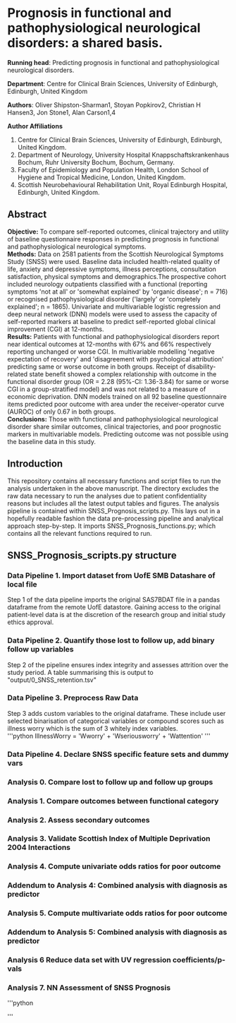 # Prognosis in functional and pathophysiological neurological disorders: a shared basis.

**Running head**: Predicting prognosis in functional and pathophysiological neurological disorders.

**Department**: Centre for Clinical Brain Sciences, University of Edinburgh, Edinburgh, United Kingdom

**Authors**: Oliver Shipston-Sharman1, Stoyan Popkirov2, Christian H Hansen3, Jon Stone1, Alan Carson1,4

**Author Affiliations**
1. Centre for Clinical Brain Sciences, University of Edinburgh, Edinburgh, United Kingdom.
2. Department of Neurology, University Hospital Knappschaftskrankenhaus Bochum, Ruhr University Bochum, Bochum, Germany.
3. Faculty of Epidemiology and Population Health, London School of Hygiene and Tropical Medicine, London, United Kingdom.
4. Scottish Neurobehavioural Rehabilitation Unit, Royal Edinburgh Hospital, Edinburgh, United Kingdom.

## Abstract
**Objective:** To compare self-reported outcomes, clinical trajectory and utility of baseline questionnaire responses in predicting prognosis in functional and pathophysiological neurological symptoms.  
**Methods:** Data on 2581 patients from the Scottish Neurological Symptoms Study (SNSS) were used. Baseline data included health-related quality of life, anxiety and depressive symptoms, illness perceptions, consultation satisfaction, physical symptoms and demographics.The prospective cohort included neurology outpatients classified with a functional (reporting symptoms &#39;not at all&#39; or &#39;somewhat explained&#39; by &#39;organic disease&#39;; n = 716) or recognised pathophysiological disorder (&#39;largely&#39; or &#39;completely explained&#39;; n = 1865). Univariate and multivariable logistic regression and deep neural network (DNN) models were used to assess the capacity of self-reported markers at baseline to predict self-reported global clinical improvement (CGI) at 12-months.  
**Results:** Patients with functional and pathophysiological disorders report near identical outcomes at 12-months with 67% and 66% respectively reporting unchanged or worse CGI. In multivariable modelling &#39;negative expectation of recovery&#39; and &#39;disagreement with psychological attribution&#39; predicting same or worse outcome in both groups. Receipt of disability-related state benefit showed a complex relationship with outcome in the functional disorder group (OR = 2.28 (95%-CI: 1.36-3.84) for same or worse CGI in a group-stratified model) and was not related to a measure of economic deprivation. DNN models trained on all 92 baseline questionnaire items predicted poor outcome with area under the receiver-operator curve (AUROC) of only 0.67 in both groups.  
**Conclusions:** Those with functional and pathophysiological neurological disorder share similar outcomes, clinical trajectories, and poor prognostic markers in multivariable models. Predicting outcome was not possible using the baseline data in this study.

## Introduction
This repository contains all necessary functions and script files to run the analysis undertaken in the above manuscript. The directory excludes the raw data necessary to run the analyses due to patient confidentiality reasons but includes all the latest output tables and figures. The analysis pipeline is contained within SNSS\_Prognosis\_scripts.py. This lays out in a hopefully readable fashion the data pre-processing pipeline and analytical approach step-by-step. It imports SNSS\_Prognosis\_functions.py; which contains all the relevant functions required to run.

## SNSS\_Prognosis\_scripts.py structure
### Data Pipeline 1. Import dataset from UofE SMB Datashare of local file
Step 1 of the data pipeline imports the original SAS7BDAT file in a pandas dataframe from
the remote UofE datastore. Gaining access to the original patient-level data is at
the discretion of the research group and initial study ethics approval.
### Data Pipeline 2. Quantify those lost to follow up, add binary follow up variables
Step 2 of the pipeline ensures index integrity and assesses attrition over the study period.
A table summarising this is output to "output/0\_SNSS\_retention.tsv"
### Data Pipeline 3. Preprocess Raw Data
Step 3 adds custom variables to the original dataframe. These include user selected binarisation
of categorical variables or compound scores such as illness worry which is the sum of 3
whitely index variables.  
'''python
IllnessWorry = 'Wworry' + 'Wseriousworry' + 'Wattention'
'''
### Data Pipeline 4. Declare SNSS specific feature sets and dummy vars
### Analysis 0. Compare lost to follow up and follow up groups
### Analysis 1. Compare outcomes between functional category
### Analysis 2. Assess secondary outcomes
### Analysis 3. Validate Scottish Index of Multiple Deprivation 2004 Interactions
### Analysis 4. Compute univariate odds ratios for poor outcome
### Addendum to Analysis 4: Combined analysis with diagnosis as predictor
### Analysis 5. Compute multivariate odds ratios for poor outcome
### Addendum to Analysis 5: Combined analysis with diagnosis as predictor
### Analysis 6 Reduce data set with UV regression coefficients/p-vals
### Analysis 7. NN Assessment of SNSS Prognosis


'''python

'''

